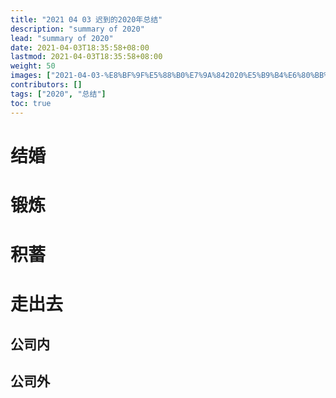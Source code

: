 ```yaml
---
title: "2021 04 03 迟到的2020年总结"
description: "summary of 2020"
lead: "summary of 2020"
date: 2021-04-03T18:35:58+08:00
lastmod: 2021-04-03T18:35:58+08:00
weight: 50
images: ["2021-04-03-%E8%BF%9F%E5%88%B0%E7%9A%842020%E5%B9%B4%E6%80%BB%E7%BB%93.jpg"]
contributors: []
tags: ["2020", "总结"]
toc: true
---
```


# 结婚

# 锻炼

# 积蓄

# 走出去

## 公司内

## 公司外

